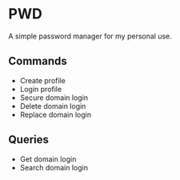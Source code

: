 # PWD

A simple password manager for my personal use.

## Commands

- Create profile
- Login profile
- Secure domain login
- Delete domain login
- Replace domain login

## Queries

- Get domain login
- Search domain login

